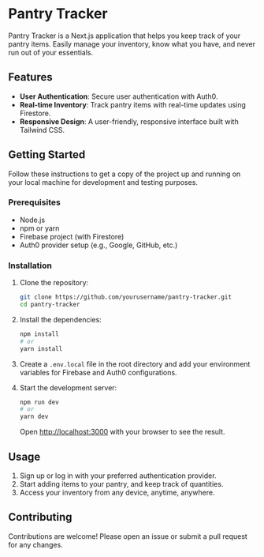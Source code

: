 # Pantry Tracker

Pantry Tracker is a Next.js application that helps you keep track of your pantry items. Easily manage your inventory, know what you have, and never run out of your essentials.

## Features

- **User Authentication**: Secure user authentication with Auth0.
- **Real-time Inventory**: Track pantry items with real-time updates using Firestore.
- **Responsive Design**: A user-friendly, responsive interface built with Tailwind CSS.

## Getting Started

Follow these instructions to get a copy of the project up and running on your local machine for development and testing purposes.

### Prerequisites

- Node.js
- npm or yarn
- Firebase project (with Firestore)
- Auth0 provider setup (e.g., Google, GitHub, etc.)

### Installation

1. Clone the repository:

   ```bash
   git clone https://github.com/yourusername/pantry-tracker.git
   cd pantry-tracker
   ```

2. Install the dependencies:

   ```bash
   npm install
   # or
   yarn install
   ```

3. Create a `.env.local` file in the root directory and add your environment variables for Firebase and Auth0 configurations.

4. Start the development server:

   ```bash
   npm run dev
   # or
   yarn dev
   ```

   Open [http://localhost:3000](http://localhost:3000) with your browser to see the result.

## Usage

1. Sign up or log in with your preferred authentication provider.
2. Start adding items to your pantry, and keep track of quantities.
3. Access your inventory from any device, anytime, anywhere.

## Contributing

Contributions are welcome! Please open an issue or submit a pull request for any changes.
